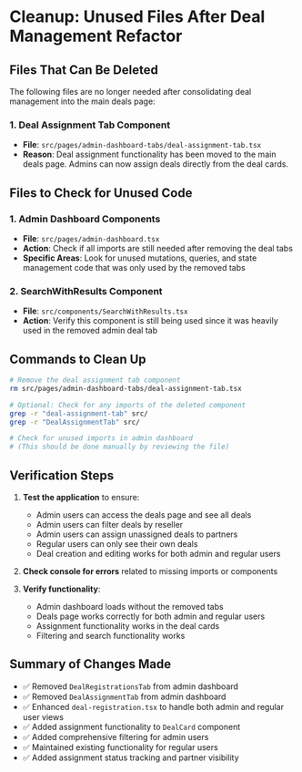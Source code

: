 # Cleanup: Unused Files After Deal Management Refactor

## Files That Can Be Deleted

The following files are no longer needed after consolidating deal management into the main deals page:

### 1. Deal Assignment Tab Component
- **File**: `src/pages/admin-dashboard-tabs/deal-assignment-tab.tsx`
- **Reason**: Deal assignment functionality has been moved to the main deals page. Admins can now assign deals directly from the deal cards.

## Files to Check for Unused Code

### 1. Admin Dashboard Components
- **File**: `src/pages/admin-dashboard.tsx`
- **Action**: Check if all imports are still needed after removing the deal tabs
- **Specific Areas**: Look for unused mutations, queries, and state management code that was only used by the removed tabs

### 2. SearchWithResults Component
- **File**: `src/components/SearchWithResults.tsx` 
- **Action**: Verify this component is still being used since it was heavily used in the removed admin deal tab

## Commands to Clean Up

```bash
# Remove the deal assignment tab component
rm src/pages/admin-dashboard-tabs/deal-assignment-tab.tsx

# Optional: Check for any imports of the deleted component
grep -r "deal-assignment-tab" src/
grep -r "DealAssignmentTab" src/

# Check for unused imports in admin dashboard
# (This should be done manually by reviewing the file)
```

## Verification Steps

1. **Test the application** to ensure:
   - Admin users can access the deals page and see all deals
   - Admin users can filter deals by reseller
   - Admin users can assign unassigned deals to partners
   - Regular users can only see their own deals
   - Deal creation and editing works for both admin and regular users

2. **Check console for errors** related to missing imports or components

3. **Verify functionality**:
   - Admin dashboard loads without the removed tabs
   - Deals page works correctly for both admin and regular users
   - Assignment functionality works in the deal cards
   - Filtering and search functionality works

## Summary of Changes Made

- ✅ Removed `DealRegistrationsTab` from admin dashboard
- ✅ Removed `DealAssignmentTab` from admin dashboard  
- ✅ Enhanced `deal-registration.tsx` to handle both admin and regular user views
- ✅ Added assignment functionality to `DealCard` component
- ✅ Added comprehensive filtering for admin users
- ✅ Maintained existing functionality for regular users
- ✅ Added assignment status tracking and partner visibility 